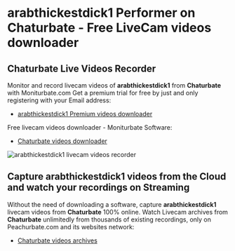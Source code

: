# arabthickestdick1 Performer on Chaturbate - Free LiveCam videos downloader

## Chaturbate Live Videos Recorder

Monitor and record livecam videos of **arabthickestdick1** from **Chaturbate** with Moniturbate.com
Get a premium trial for free by just and only registering with your Email address:
* [arabthickestdick1 Premium videos downloader](https://moniturbate.com/request-demo-licence-key.html)

Free livecam videos downloader - Moniturbate Software:
* [Chaturbate videos downloader](https://moniturbate.com/moniturbate-download-software.html)

![arabthickestdick1 livecam videos recorder](https://peachurnet.com/templates/moniturbate-software.png)


## Capture arabthickestdick1 videos from the Cloud and watch your recordings on Streaming

Without the need of downloading a software, capture **arabthickestdick1** livecam videos from **Chaturbate** 100% online.
Watch Livecam archives from **Chaturbate** unlimitedly from thousands of existing recordings, only on Peachurbate.com and its websites network:
* [Chaturbate videos archives](https://peachurnet.com/)